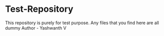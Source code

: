 # Test-Repository
This repository is purely for test purpose. Any files that you find here are all dummy
Author - Yashwanth V
